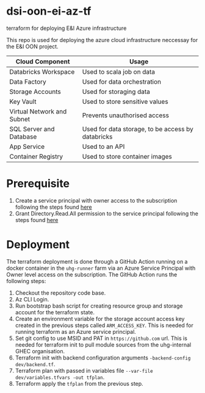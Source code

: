 # dsi-oon-ei-az-tf
terraform for deploying E&amp;I Azure infrastructure

This repo is used for deploying the azure cloud infrastructure neccessay for the E&I OON project.

| Cloud Component | Usage           |
|-----------------| --------------- |
| Databricks Workspace | Used to scala job on data |
| Data Factory | Used for data orchestration |
| Storage Accounts | Used for storaging data |
| Key Vault | Used to store sensitive values |
| Virtual Network and Subnet | Prevents unauthorised access |
| SQL Server and Database | Used for data storage, to be access by databricks |
| App Service | Used to an API |
| Container Registry | Used to store container images |

# Prerequisite 
1. Create a service principal with owner access to the subscription following the steps found [here](https://github.optum.com/CommercialCloud-EAC/azure_starter#set-up-azure-service-principal-automation-user-for-terraform)
2. Grant Directory.Read.All permission to the service principal following the steps found [here](https://cloud.optum.com/docs/technical-guides/azure-service-account/#granting-permissions-for-owner-service-principal)

# Deployment

The terraform deployment is done through a GitHub Action running on a docker container in the `uhg-runner` farm via an Azure Service Principal with Owner level access on the subscription. The GitHub Action runs the following steps:
1. Checkout the repository code base.
2. Az CLI Login.
3. Run bootstrap bash script for creating resource group and storage account for the terraform state.
4. Create an environment variable for the storage account access key created in the previous steps called `ARM_ACCESS_KEY`. This is needed for running terraform as an Azure service principal.
5. Set git config to use MSID and PAT in `https://github.com` url. This is needed for terraform init to pull module sources from the uhg-internal GHEC organisation.
6. Terraform init with backend configuration arguments `-backend-config dev/backend.tf`.
7. Terraform plan with passed in variables file `--var-file dev/variables.tfvars -out tfplan`.
8. Terraform apply the `tfplan` from the previous step.
